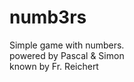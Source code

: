 numb3rs
=======

Simple game with numbers.
<br>powered by Pascal & Simon 
<br>known by Fr. Reichert
